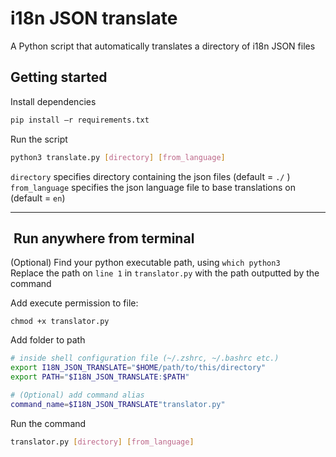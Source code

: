 # i18n JSON translate

A Python script that automatically translates a directory of i18n JSON files

## Getting started

Install dependencies

```bash
pip install –r requirements.txt
```

Run the script

```bash
python3 translate.py [directory] [from_language]
```

`directory` specifies directory containing the json files (default = `./` )  
`from_language` specifies the json language file to base translations on (default = `en`)

---

##  Run anywhere from terminal

(Optional) Find your python executable path, using `which python3`  
Replace the path on `line 1` in `translator.py` with the path outputted by the command

Add execute permission to file:
```
chmod +x translator.py
```

Add folder to path
```bash
# inside shell configuration file (~/.zshrc, ~/.bashrc etc.)
export I18N_JSON_TRANSLATE="$HOME/path/to/this/directory"
export PATH="$I18N_JSON_TRANSLATE:$PATH"

# (Optional) add command alias
command_name=$I18N_JSON_TRANSLATE"translator.py"
```

Run the command
```bash
translator.py [directory] [from_language]
```

